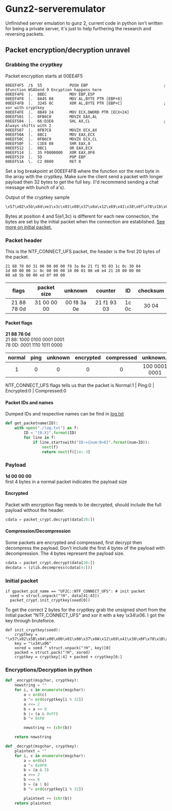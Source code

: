 # Gunz2-serveremulator
Unfinished server emulation to gunz 2, current code in python isn't written for being a private server, it's just to help furthering the research and reversing packets.

## Packet encryption/decryption unravel
### Grabbing the cryptkey
Packet encryption starts at 00EE4F5
```assembly
00EEF4F5  /$  55            PUSH EBP                                 ;  $Function WSASend 9 Encyption happens here
00EEF4F6  |.  8BEC          MOV EBP,ESP
00EEF4F8  |.  8A45 08       MOV AL,BYTE PTR [EBP+8]
00EEF4FB  |.  3245 0C       XOR AL,BYTE PTR [EBP+C]                  ; xor with cryptkey
00EEF4FE  |.  8B49 24       MOV ECX,DWORD PTR [ECX+24]
00EEF501  |.  0FB6C0        MOVZX EAX,AL
00EEF504  |.  66:D3E0       SHL AX,CL                                ; Always shifts with 2
00EEF507  |.  0FB7C8        MOVZX ECX,AX
00EEF50A  |.  8BC1          MOV EAX,ECX
00EEF50C  |.  0FB6C9        MOVZX ECX,CL
00EEF50F  |.  C1E8 08       SHR EAX,8
00EEF512  |.  0BC1          OR EAX,ECX
00EEF514  |.  35 F0000000   XOR EAX,0F0
00EEF519  |.  5D            POP EBP
00EEF51A  \.  C2 0800       RET 8
```
Set a log breakpoint at 00EEF4FB where the function xor the next byte in the array with the cryptkey. Make sure the client send a packet with longer payload then 32 bytes to get the full key. (I'd recommend sending a chat message with bunch of a's).

Output of the cryptkey sample
```
\x57\x02\x5b\x04\xe1\x3c\x01\x08\x37\x0a\x12\x69\x41\x38\x0f\x78\x1b\x04\x24\x22\x43\x01\x49\x53\x50\x05\x13\x35\x4f\x02\x4d\x05
```

Bytes at position 4 and 5(e1,3c) is different for each new connection, the bytes are set by the initial packet when the connection are established.
[See more on initial packet.](#initial-packet)

### Packet header
This is the NTF_CONNECT_UFS packet, the header is the first 20 bytes of the packet.
```
21 88 78 0d 31 00 00 00 00 f8 3a 0e 21 f1 93 03 1c 0c 30 04
1d 00 00 00 1c 0c 00 00 00 10 00 01 00 e8 e4 21 20 00 00 00
00 a8 5b 00 00 ed 0f 00 00
```

| flags       | packet size | unknown     | counter     | ID    | checksum |
|:-----------:|:-----------:|:-----------:|:-----------:|:-----:|:-----:|
| 21 88 78 0d | 31 00 00 00 | 00 f8 3a 0e | 21 f1 93 03 | 1c 0c | 30 04 |

#### Packet flags
**21 88 78 0d**<br/>
21 88:	1000 0100 0001 0001<br/>
78 0D:	0001 1110 1011 0000

| normal | ping | unknown | encrypted | compressed | unknown.. |
|:---:|:----:|:-----------:|:-----------:|:-----:|:-----:|
| 1 | 0 | 0 | 0 | 0 | 100 0001 0001 |

NTF_CONNECT_UFS flags tells us that the packet is
Normal:1 | Ping:0 | Encrypted:0 | Compressed:0

#### Packet IDs and names
Dumped IDs and respective names can be find in [log.txt](lobbyservber/log.txt)
```python
def get_packetname(ID):
    with open("./log.txt") as f:
        ID = "{0:X}".format(ID)
        for line in f:
            if line.startswith("ID:={num:0>8}".format(num=ID)):
                next(f)
                return next(f)[14:-3]
```
### Payload
**1d 00 00 00**<br/>
first 4 bytes in a normal packet indicates the payload size

#### Encrypted
Packet with encryption flag needs to be decrypted, should include the full payload without the header.
```python
cdata = packet_crypt.decrypt(data[20:])
```
#### Compression/Decompression
Some packets are encrypted and compressed, first decrypt then decompress the payload.
Don't include the first 4 bytes of the payload with decompression. The 4 bytes represent the payload size.
```python
cdata = packet_crypt.decrypt(data[20:])
decdata = (zlib.decompress(cdata[4:]))
```

### Initial packet
```
if gpacket.pid_name == "UF2C::NTF_CONNECT_UFS": # init packet
  seed = struct.unpack("!H", data[41:43])
  packet_crypt.init_cryptkey(seed[0])
```
To get the correct 2 bytes for the cryptkey grab the unsigned short from the initial packet "NTF_CONNECT_UFS" and xor it with a key \x34\x06.
I got the key through bruteforce.

```
def init_cryptkey(seed):
    cryptkey = "\x57\x02\x5B\x04\x00\x00\x01\x08\x37\x0A\x12\x69\x41\x38\x0F\x78\x1B\x04\x24\x22\x43\x01\x49\x53\x50\x05\x13\x35\x4F\x02\x4D\x05"
    key = "\x34\x06"
    xored = seed ^ struct.unpack("!H", key)[0]
    packed = struct.pack("!H", xored)
    cryptkey = cryptkey[:4] + packed + cryptkey[6:]
```

### Encryptions/Decryption in python
```python
def _encrypt(msgchar, cryptkey):
    newstring = ""
    for i, c in enumerate(msgchar):
        a = ord(c)
        a ^= ord(cryptkey[i % 32])
        a <<= 2
        b = a >> 8
        b |= (a & 0xFF)
        b ^= 0xF0

        newstring += (chr(b))

    return newstring

def _decrypt(msgchar, cryptkey):
    plaintext = ""
    for i, c in enumerate(msgchar):
        a = ord(c)
        a ^= 0x0F0
        b = (a & 3)
        a >>= 2
        b <<= 6
        b = (a | b)
        b ^= ord(cryptkey[i % 32])

        plaintext += (chr(b))
    return plaintext
```
